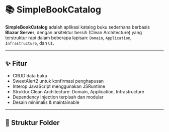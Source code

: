 # 📚 SimpleBookCatalog

**SimpleBookCatalog** adalah aplikasi katalog buku sederhana berbasis **Blazor Server**, dengan arsitektur bersih (Clean Architecture) yang terstruktur rapi dalam beberapa lapisan: `Domain`, `Application`, `Infrastructure`, dan `UI`.

---

## ✨ Fitur

- CRUD data buku
- SweetAlert2 untuk konfirmasi penghapusan
- Interop JavaScript menggunakan JSRuntime
- Struktur Clean Architecture: Domain, Application, Infrastructure
- Dependency Injection terpisah dan modular
- Desain minimalis & maintainable

---

## 🧱 Struktur Folder

